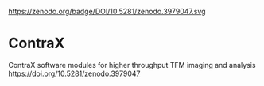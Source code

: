 https://zenodo.org/badge/DOI/10.5281/zenodo.3979047.svg
# ContraX
ContraX software modules for higher throughput TFM imaging and analysis
https://doi.org/10.5281/zenodo.3979047